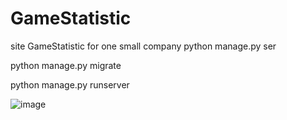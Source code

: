 # GameStatistic
site GameStatistic for one small company
python manage.py ser

python manage.py migrate

python manage.py runserver 

![image](https://user-images.githubusercontent.com/105227884/202874249-f1a65ce0-89a8-4e17-b501-bb6a9a945c7a.png)
